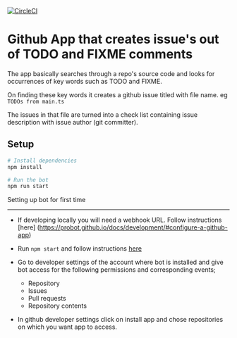 [![CircleCI](https://circleci.com/gh/freelyformd/github-todos.svg?style=svg)](https://circleci.com/gh/freelyformd/github-todos)

# Github App that creates issue's out of TODO and FIXME comments

The app basically searches through a repo's source code and looks for occurrences of key words such as TODO and FIXME.

On finding these key words it creates a github issue titled <KeyWord> with file name. eg `TODOs from main.ts`

The issues in that file are turned into a check list containing issue description with issue author (git committer).


## Setup

```sh
# Install dependencies
npm install

# Run the bot
npm run start
```

Setting up bot for first time
____

- If developing locally you will need a webhook URL. Follow instructions [here] (https://probot.github.io/docs/development/#configure-a-github-app)

- Run `npm start` and follow instructions [here](https://probot.github.io/docs/development/)

- Go to developer settings of the account where bot is installed and give bot access for the following permissions and corresponding events;
    - Repository
    - Issues
    - Pull requests
    - Repository contents

- In github developer settings click on install app and chose repositories on which you want app to access.
